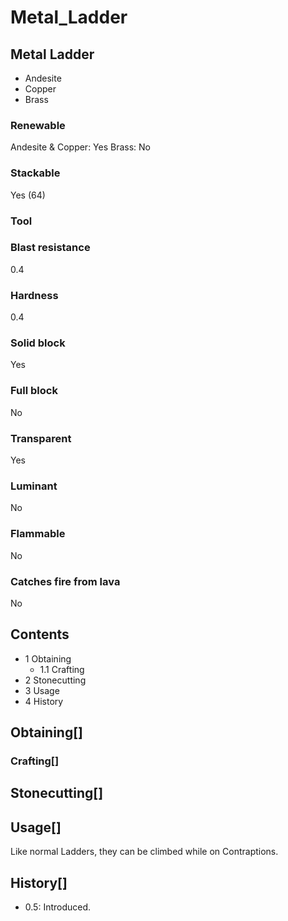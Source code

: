 # Metal_Ladder

## Metal Ladder

- Andesite
- Copper
- Brass

### Renewable

Andesite & Copper: Yes
Brass: No

### Stackable

Yes (64)

### Tool

### Blast resistance

0.4

### Hardness

0.4

### Solid block

Yes

### Full block

No

### Transparent

Yes

### Luminant

No

### Flammable

No

### Catches fire from lava

No

## Contents

- 1 Obtaining
    - 1.1 Crafting
- 2 Stonecutting
- 3 Usage
- 4 History

## Obtaining[]

### Crafting[]

## Stonecutting[]

## Usage[]

Like normal Ladders, they can be climbed while on Contraptions.

## History[]

- 0.5: Introduced.